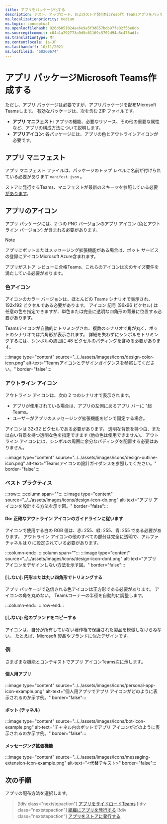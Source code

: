 ```yaml
---
title: アプリをパッケージ化する
description: テスト、アップロード、およびストア発行Microsoft Teamsアプリをパッケージ化する方法について学習します。
ms.localizationpriority: medium
ms.topic: conceptual
ms.openlocfilehash: 926d6051024ae6e9a5f3d857bdb97fa02f56e8db
ms.sourcegitcommit: c04a1a792773a9d5c61169c5702d94a8c478ad1c
ms.translationtype: MT
ms.contentlocale: ja-JP
ms.lasthandoff: 10/11/2021
ms.locfileid: "60260674"
---
```

# <a name="create-a-microsoft-teams-app-package"></a>アプリ パッケージMicrosoft Teams作成する

ただし、アプリ パッケージは必要ですが、アプリパッケージを配布Microsoft Teamsします。 有効なパッケージは、次を含む ZIP ファイルです。

* **アプリ マニフェスト**: アプリの機能、必要なリソース、その他の重要な属性など、アプリの構成方法について説明します。
* **アプリアイコン**: 各パッケージには、アプリの色とアウトラインアイコンが必要です。

## <a name="app-manifest"></a>アプリ マニフェスト

アプリ マニフェスト ファイルは、パッケージのトップ レベルに名前が付けられている必要があります `manifest.json` 。 

ストアに発行するTeams、マニフェストが最新のスキーマを参照している必要[があります](~/resources/schema/manifest-schema.md)。

## <a name="app-icons"></a>アプリのアイコン

アプリ パッケージには、2 つの PNG バージョンのアプリ アイコン (色とアウトライン バージョン) が含まれる必要があります。

> [!Note]
> アプリにボットまたはメッセージング拡張機能がある場合は、ボット サービスの登録にアイコンMicrosoft Azure含まれます。

アプリがストア レビューに合格Teams、これらのアイコンは次のサイズ要件を満たしている必要があります。

### <a name="color-icon"></a>色アイコン

アイコンのカラー バージョンは、ほとんどの Teams シナリオで表示され、192x192 ピクセルである必要があります。 アイコン 記号 (96x96 ピクセル) は任意の色を指定できますが、単色または完全に透明な四角形の背景に位置する必要があります。

Teamsアイコンが自動的にトリミングされ、複数のシナリオで角が丸く、ボットのシナリオでは六角形が表示されます。 詳細を失わずにシンボルをトリミングするには、シンボルの周囲に 48 ピクセルのパディングを含める必要があります。

:::image type="content" source="../../assets/images/icons/design-color-icon.png" alt-text="Teamsアイコンとデザインガイダンスを参照してください。" border="false":::

### <a name="outline-icon"></a>アウトライン アイコン

アウトライン アイコンは、次の 2 つのシナリオで表示されます。

* アプリが使用されている場合は、アプリの左側にあるアプリ バーに "起Teams。
* ユーザーがアプリのメッセージング拡張機能をピンで固定する場合。

アイコンは 32x32 ピクセルである必要があります。 透明な背景を持つ白、または白い背景を持つ透明な色を指定できます (他の色は使用できません)。 アウトライン アイコンには、シンボルの周囲に余分なパディングを配置する必要はありません。

:::image type="content" source="../../assets/images/icons/design-outline-icon.png" alt-text="Teamsアイコンの設計ガイダンスを参照してください。" border="false":::

### <a name="best-practices"></a>ベスト プラクティス

:::row:::
   :::column span="":::
:::image type="content" source="../../assets/images/icons/design-icon-do.png" alt-text="アプリ アイコンを設計する方法を示す図。" border="false":::

#### <a name="do-follow-the-precise-outline-icon-guidelines"></a>Do: 正確なアウトライン アイコンのガイドラインに従います

アイコンで使用する白の RGB 値は、赤: 255、緑: 255、青: 255 である必要があります。 アウトライン アイコンの他のすべての部分は完全に透明で、アルファ チャネルは 0 に設定されている必要があります。

   :::column-end:::
   :::column span="":::
:::image type="content" source="../../assets/images/icons/design-icon-dont.png" alt-text="アプリ アイコンをデザインしない方法を示す図。" border="false":::

#### <a name="dont-crop-in-a-circular-or-rounded-square-shape"></a>[しない]: 円形または丸い四角形でトリミングする

アプリ パッケージで送信される色アイコンは正方形である必要があります。 アイコンの角を丸めない。 Teamsコーナーの半径を自動的に調整します。

   :::column-end:::
:::row-end:::

#### <a name="dont-copy-other-brands"></a>[しない]: 他のブランドをコピーする

アイコンは、自分が所有していない著作権で保護された製品を模倣しなけらねない。 たとえば、Microsoft 製品やブランドに似たデザインです。

### <a name="examples"></a>例

さまざまな機能とコンテキストでアプリ アイコンTeams次に示します。

#### <a name="personal-app"></a>個人用アプリ

:::image type="content" source="../../assets/images/icons/personal-app-icon-example.png" alt-text="個人用アプリでアプリ アイコンがどのように表示されるのか示す例。" border="false":::

#### <a name="bot-channel"></a>ボット (チャネル)

:::image type="content" source="../../assets/images/icons/bot-icon-example.png" alt-text="チャネル内のボットでアプリ アイコンがどのように表示されるのか示す例。" border="false":::

#### <a name="messaging-extension"></a>メッセージング拡張機能

:::image type="content" source="../../assets/images/icons/messaging-extension-icon-example.png" alt-text="<代替テキスト>" border="false":::

## <a name="next-step"></a>次の手順

アプリの配布方法を選択します。

> [!div class="nextstepaction"]
> [アプリをサイドロードTeams](~/concepts/deploy-and-publish/apps-upload.md)
> [!div class="nextstepaction"]
> [組織にアプリを発行する](/MicrosoftTeams/tenant-apps-catalog-teams?toc=/microsoftteams/platform/toc.json&bc=/MicrosoftTeams/breadcrumb/toc.json)
> [!div class="nextstepaction"]
> [アプリをストアに発行する](~/concepts/deploy-and-publish/appsource/publish.md)
